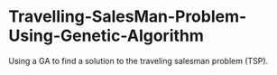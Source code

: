 # Travelling-SalesMan-Problem-Using-Genetic-Algorithm
Using a GA to find a solution to the traveling salesman problem (TSP).
